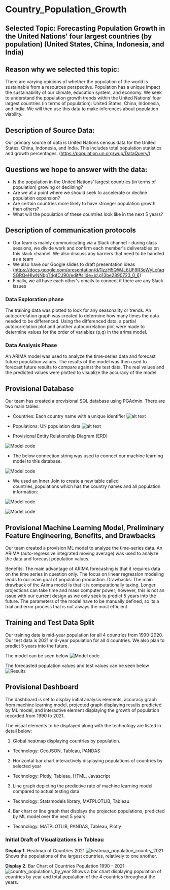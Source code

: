 # Country_Population_Growth

## Selected Topic: Forecasting Population Growth in the United Nations' four largest countries (by population) (United States, China, Indonesia, and India)

## Reason why we selected this topic: 
There are varying opinions of whether the population of the world is sustainable from a resources perspective. Population has a unique impact the sustainability of our climate, education system, and economy. We seek to understand the population growth trends within the United Nations’ four largest countries (in terms of population): United States, China, Indonesia, and India. We will then use this data to make inferences about population viability.

## Description of Source Data: 
Our primary source of data is United Nations census data for the United States, China, Indonesia, and India. This includes total population statistics and growth percentages. (https://population.un.org/wup/DataQuery/)

## Questions we hope to answer with the data:
- Is the population in the United Nations' largest countries (in terms of population) growing or declining?
- Are we at a point where we should seek to accelerate or decline population expansion?
- Are certain countries more likely to have stronger population growth than others?
- What will the population of these countries look like in the next 5 years?

## Description of communication protocols
- Our team is mainly communicating via a Slack channel - during class sessions, we divide work and confirm each member's deliverables on this slack channel. We also discuss any barriers that need to be handled as a team
- We also have our Google slides to draft presentation ideas
(https://docs.google.com/presentation/d/1lzzH5QWJL6UF9R3eWyLcfaqSGRQeHIwNNbpT4gfCJ90/edit#slide=id.g13be2890723_0_6)
- Finally, we all have each other's emails to connect if there are any Slack issues

### Data Exploration phase
The training data was plotted to look for any seasonality or trends. An autocorrelation graph was created to determine how many times the data needed to be differenced. Using the differenced data, a partial autocorrelation plot and another autocorrelation plot were made to determine
values for the order of variables (p,q) in the arima model.

### Data Analysis Phase
An ARIMA model was used to analyze the time-series data and forecast future population values. The results of the model was
then used to forecast future results to compare against the test data. The real values and the predicted values were plotted to visualize the accuracy of the model.

## Provisional Database
Our team has created a provisional SQL database using PGAdmin.
There are two main tables:
- Countries: Each country name with a unique identifier
![alt text](https://github.com/dkristek/UN_Country_Population_Growth/blob/Presentation-Segment1/images/select%20countries.png)

- Populations: UN population data
![alt text](https://github.com/dkristek/UN_Country_Population_Growth/blob/Presentation-Segment1/images/select%20populations.png)

- Provisional Entity Relationship Diagram (ERD)

![Model code](https://github.com/dkristek/UN_Country_Population_Growth/blob/Presentation-Segment2/images/ERD.png)

- The below connection string was used to connect our machine learning model to this database.

![Model code](https://github.com/dkristek/UN_Country_Population_Growth/blob/Presentation-Segment2/images/connectionstring.png)

- We used an Inner Join to create a new table called countries_populations which has the country names and all population information:

![Model code](https://github.com/dkristek/UN_Country_Population_Growth/blob/Presentation-Segment2/images/inner_join.jpg)

![Model code](https://github.com/dkristek/UN_Country_Population_Growth/blob/Presentation-Segment2/images/select_countries_populations_table.jpg)


## Provisional Machine Learning Model, Preliminary Feature Engineering, Benefits, and Drawbacks
Our team created a provision ML model to analyze the time-series data. An ARIMA (auto-regressive integrated moving average) was used to analyze the data and forecast population values. 

Benefits: The main advantage of ARIMA forecasting is that it requires data on the time series in question only. The focus on linear regression modeling lends to our main goal of population production.
Drawbacks: The main drawback of the Arima model is that it is computationally taxing. Longer projections can take time and mass computer power; however, this is not an issue with our current design as we only seek to predict 5 years into the future. The parameters of the model have to be manually defined, so its a trial and error process that is not always the most efficient.

## Training and Test Data Split
Our training data is mid-year population for all 4 countries from 1990-2020.
Our test data is 2021 mid-year population for all 4 countries. We also plan to predict 5 years into the future.

The model can be seen below
![Model code](https://github.com/dkristek/UN_Country_Population_Growth/blob/Presentation-Segment1/images/arima_code.png)

The forecasted population values and test values can be seen below
![Results](https://github.com/dkristek/UN_Country_Population_Growth/blob/Presentation-Segment1/images/model_results.png)


## Provisional Dashboard 
The dashboard is set to display initial analysis elements, accuracy graph from machine learning model, projected graph displaying results predicted by ML model, and interactive element displaying the growth of population recorded from 1990 to 2021. 

The visual elements to be displayed along with the technology are listed in detail below: 
 1. Global heatmap displaying countries by population.
  - Technology: GeoJSON, Tableau, PANDAS
 2. Horizontal bar chart interactively displaying populations of countries by selected year
  - Technology: Plotly, Tableau, HTML, Javascript
 3. Line graph depicting the predictive rate of machine learning model compared to actual testing data
  - Technology: Statsmodels library, MATPLOTLIB, Tableau
 4. Bar chart or line graph that displays the projected populations, predicted by ML model over the next 5 years
  - Technology: MATPLOTLIB, PANDAS, Tableau, Plotly

### Initial Draft of Visualizations in Tableau
**Display 1.** Heatmap of Countries 2021
![heatmap_population_country_2021](images/heatmap_population_country_2021.png)
Shows the populations of the largest countries, relatively to one another.

**Display 2.** Bar Chart of Countries Population 1990 - 2021
![country_populations_by_year](images/country_populations_by_year.png)
Shows a bar chart displaying population of countries by year and total population of the 4 countries throughout the years. 
